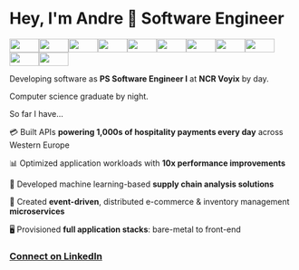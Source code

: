 <h1>Hey, I'm Andre 👋 Software Engineer</h1>

<p><img width="52px" height="24px" src="https://cdn.jsdelivr.net/gh/devicons/devicon@latest/icons/dotnetcore/dotnetcore-original.svg" /><img width="52px" height="24px" src="https://cdn.jsdelivr.net/gh/devicons/devicon@latest/icons/python/python-original.svg" /><img width="52px" height="24px" src="https://cdn.jsdelivr.net/gh/devicons/devicon@latest/icons/kubernetes/kubernetes-original.svg" /><img width="52px" height="24px" src="https://cdn.jsdelivr.net/gh/devicons/devicon@latest/icons/terraform/terraform-original.svg" /><img width="52px" height="24px" src="https://cdn.jsdelivr.net/gh/devicons/devicon@latest/icons/pytorch/pytorch-original.svg" /><img width="52px" height="24px" src="https://cdn.jsdelivr.net/gh/devicons/devicon@latest/icons/postgresql/postgresql-original.svg" /><img width="52px" height="24px" src="https://cdn.jsdelivr.net/gh/devicons/devicon@latest/icons/rabbitmq/rabbitmq-original.svg" /><img width="52px" height="24px" src="https://cdn.jsdelivr.net/gh/devicons/devicon@latest/icons/redis/redis-original.svg" /><img width="52px" height="24px" src="https://cdn.jsdelivr.net/gh/devicons/devicon@latest/icons/azure/azure-original.svg" /><img width="52px" height="24px" src="https://cdn.jsdelivr.net/gh/devicons/devicon@latest/icons/amazonwebservices/amazonwebservices-plain-wordmark.svg" /><img width="52px" height="24px" src="https://cdn.jsdelivr.net/gh/devicons/devicon@latest/icons/googlecloud/googlecloud-original.svg" /></p>

Developing software as **PS Software Engineer I** at **NCR Voyix** by day.

Computer science graduate by night.

So far I have...

💳 Built APIs **powering 1,000s of hospitality payments every day** across Western Europe

📊 Optimized application workloads with **10x performance improvements**

🤖 Developed machine learning-based **supply chain analysis solutions**

🚚 Created **event-driven**, distributed e-commerce & inventory management **microservices**

🖥️ Provisioned **full application stacks**: bare-metal to front-end

### [Connect on LinkedIn](https://www.linkedin.com/in/andrejanesic)
